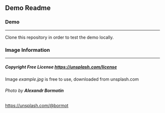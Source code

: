 ## Demo Readme


### Demo
---
Clone this repository in order to test the demo locally.



### Image Information
---
##### Copyright Free License https://unsplash.com/license 
Image *example.jpg* is free to use, downloaded from unsplash.com
###### Photo by **Alexandr Bormotin**
https://unsplash.com/@bormot
